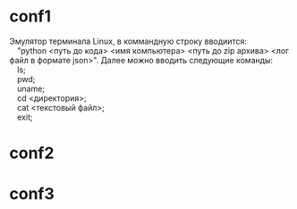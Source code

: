 # conf1
Эмулятор терминала Linux, в коммандную строку вводиится:<br/>
&emsp;"python <путь до кода> <имя компьютера> <путь до zip архива> <лог файл в формате json>".
Далее можно вводить следующие команды:<br/>
&emsp;ls;<br/>
&emsp;pwd;<br/>
&emsp;uname;<br/>
&emsp;cd <директория>;<br/>
&emsp;cat <текстовый файл>;<br/>
&emsp;exit;<br/>
# conf2
# conf3
